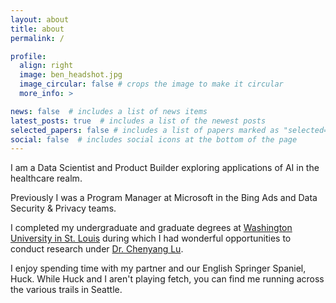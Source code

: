 ```yaml
---
layout: about
title: about
permalink: /

profile:
  align: right
  image: ben_headshot.jpg
  image_circular: false # crops the image to make it circular
  more_info: >

news: false  # includes a list of news items
latest_posts: true  # includes a list of the newest posts
selected_papers: false # includes a list of papers marked as "selected={true}"
social: false  # includes social icons at the bottom of the page
---
```

I am a Data Scientist and Product Builder exploring applications of AI in the healthcare realm. 

Previously I was a Program Manager at Microsoft in the Bing Ads and Data Security & Privacy teams.

I completed my undergraduate and graduate degrees at [Washington University in St. Louis](https://wustl.edu/) during which I had wonderful opportunities to conduct research under [Dr. Chenyang Lu](https://www.cse.wustl.edu/~lu/). 

I enjoy spending time with my partner and our English Springer Spaniel, Huck. While Huck and I aren't playing fetch, you can find me running across the various trails in Seattle. 
